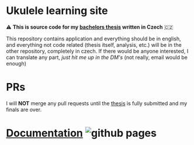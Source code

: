 # Ukulele learning site

:warning: **This is source code for my [bachelors thesis](https://github.com/danbalarin/bachelors-thesis) written in Czech** :czech_republic:

This repository contains application and everything should be in english, and everything not code related (thesis itself, analysis, etc.) will be in the other repository, completely in czech. If there would be anyone interested, I can translate any part, *just hit me up in the DM's* (not really, email would be enough)

# PRs
I will **NOT** merge any pull requests until the [thesis](https://github.com/danbalarin/bachelors-thesis) is fully submitted and my finals are over.

# [Documentation](https://danbalarin.github.io/ukulele-learning-site/) ![github pages](https://github.com/danbalarin/ukulele-learning-site/workflows/github%20pages/badge.svg)

